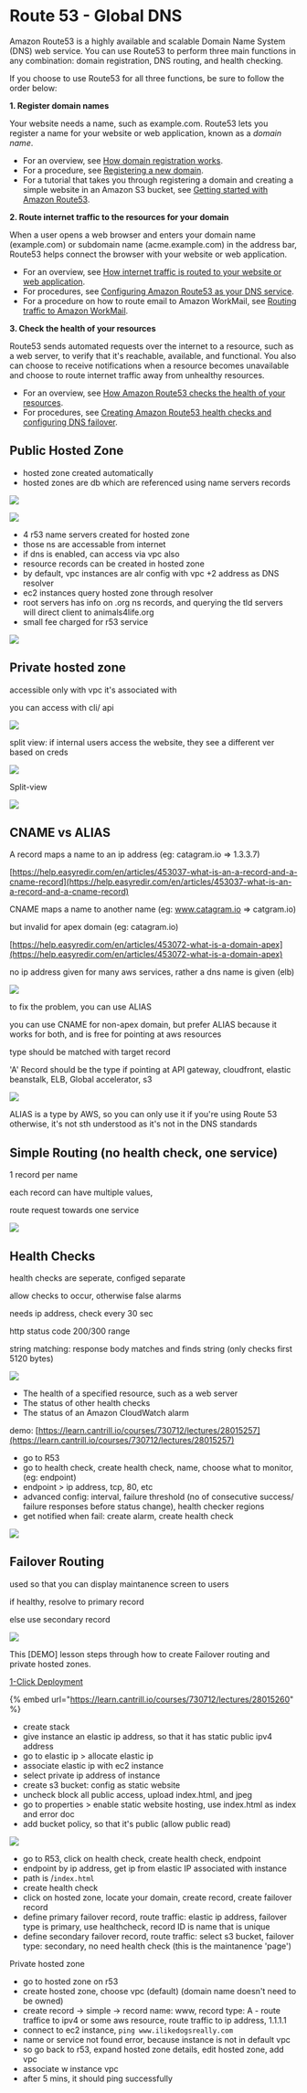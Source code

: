 # Route 53 - Global DNS

Amazon Route53 is a highly available and scalable Domain Name System \(DNS\) web service. You can use Route53 to perform three main functions in any combination: domain registration, DNS routing, and health checking.

If you choose to use Route53 for all three functions, be sure to follow the order below:

**1. Register domain names**

Your website needs a name, such as example.com. Route53 lets you register a name for your website or web application, known as a _domain name_.

* For an overview, see [How domain registration works](https://docs.aws.amazon.com/Route53/latest/DeveloperGuide/welcome-domain-registration.html).
* For a procedure, see [Registering a new domain](https://docs.aws.amazon.com/Route53/latest/DeveloperGuide/domain-register.html).
* For a tutorial that takes you through registering a domain and creating a simple website in an Amazon S3 bucket, see [Getting started with Amazon Route53](https://docs.aws.amazon.com/Route53/latest/DeveloperGuide/getting-started.html).

**2. Route internet traffic to the resources for your domain**

When a user opens a web browser and enters your domain name \(example.com\) or subdomain name \(acme.example.com\) in the address bar, Route53 helps connect the browser with your website or web application.

* For an overview, see [How internet traffic is routed to your website or web application](https://docs.aws.amazon.com/Route53/latest/DeveloperGuide/welcome-dns-service.html).
* For procedures, see [Configuring Amazon Route53 as your DNS service](https://docs.aws.amazon.com/Route53/latest/DeveloperGuide/dns-configuring.html).
* For a procedure on how to route email to Amazon WorkMail, see [Routing traffic to Amazon WorkMail](https://docs.aws.amazon.com/Route53/latest/DeveloperGuide/routing-to-workmail.html).

**3. Check the health of your resources**

Route53 sends automated requests over the internet to a resource, such as a web server, to verify that it's reachable, available, and functional. You also can choose to receive notifications when a resource becomes unavailable and choose to route internet traffic away from unhealthy resources.

* For an overview, see [How Amazon Route53 checks the health of your resources](https://docs.aws.amazon.com/Route53/latest/DeveloperGuide/welcome-health-checks.html).
* For procedures, see [Creating Amazon Route53 health checks and configuring DNS failover](https://docs.aws.amazon.com/Route53/latest/DeveloperGuide/dns-failover.html).

## Public Hosted Zone

* hosted zone created automatically
* hosted zones are db which are referenced using name servers records

![](../../../.gitbook/assets/screenshot-2021-07-20-at-3.56.53-pm.png)

![](../../../.gitbook/assets/screenshot-2021-07-20-at-3.57.42-pm.png)

* 4 r53 name servers created for hosted zone
* those ns are accessable from internet
* if dns is enabled, can access via vpc also
* resource records can be created in hosted zone
* by default, vpc instances are alr config with vpc +2 address as DNS resolver
* ec2 instances query hosted zone through resolver
* root servers has info on .org ns records, and querying the tld servers will direct client to animals4life.org
* small fee charged for r53 service

![](../../../.gitbook/assets/screenshot-2021-07-20-at-4.04.04-pm.png)

## Private hosted zone

accessible only with vpc it's associated with

you can access with cli/ api

![](../../../.gitbook/assets/screenshot-2021-07-20-at-4.05.17-pm.png)

split view: if internal users access the website, they see a different ver based on creds

![](../../../.gitbook/assets/screenshot-2021-07-20-at-4.09.29-pm.png)

Split-view

![](../../../.gitbook/assets/screenshot-2021-07-20-at-4.10.25-pm.png)

## CNAME vs ALIAS

A record maps a name to an ip address \(eg: catagram.io =&gt; 1.3.3.7\)

[https://help.easyredir.com/en/articles/453037-what-is-an-a-record-and-a-cname-record](https://help.easyredir.com/en/articles/453037-what-is-an-a-record-and-a-cname-record)

CNAME maps a name to another name \(eg: www.catagram.io =&gt; catgram.io\)

but invalid for apex domain \(eg: catagram.io\)

[https://help.easyredir.com/en/articles/453072-what-is-a-domain-apex](https://help.easyredir.com/en/articles/453072-what-is-a-domain-apex)

no ip address given for many aws services, rather a dns name is given \(elb\)

![](../../../.gitbook/assets/screenshot-2021-07-20-at-4.18.10-pm.png)

to fix the problem, you can use ALIAS

you can use CNAME for non-apex domain, but prefer ALIAS because it works for both, and is free for pointing at aws resources

type should be matched with target record

'A' Record should be the type if pointing at API gateway, cloudfront, elastic beanstalk, ELB, Global accelerator, s3

![](../../../.gitbook/assets/screenshot-2021-07-20-at-4.21.35-pm.png)

ALIAS is a type by AWS, so you can only use it if you're using Route 53 otherwise, it's not sth understood as it's not in the DNS standards

## Simple Routing \(no health check, one service\)

1 record per name

each record can have multiple values,

route request towards one service

![](../../../.gitbook/assets/screenshot-2021-07-20-at-4.23.59-pm.png)

## Health Checks

health checks are seperate, configed separate

allow checks to occur, otherwise false alarms

needs ip address, check every 30 sec

http status code 200/300 range

string matching: response body matches and finds string \(only checks first 5120 bytes\)

![](../../../.gitbook/assets/screenshot-2021-07-20-at-4.27.30-pm.png)

* The health of a specified resource, such as a web server
* The status of other health checks
* The status of an Amazon CloudWatch alarm

demo: [https://learn.cantrill.io/courses/730712/lectures/28015257](https://learn.cantrill.io/courses/730712/lectures/28015257)

* go to R53
* go to health check, create health check, name, choose what to monitor, \(eg: endpoint\)
* endpoint &gt; ip address, tcp, 80, etc
* advanced config: interval, failure threshold \(no of consecutive success/ failure responses before status change\), health checker regions
* get notified when fail: create alarm, create health check

![](../../../.gitbook/assets/screenshot-2021-07-20-at-4.32.55-pm.png)

## Failover Routing

used so that you can display maintanence screen to users

if healthy, resolve to primary record

else use secondary record

![](../../../.gitbook/assets/screenshot-2021-07-20-at-4.35.21-pm.png)

This \[DEMO\] lesson steps through how to create Failover routing and private hosted zones.

[1-Click Deployment](https://console.aws.amazon.com/cloudformation/home?region=us-east-1#/stacks/create/review?templateURL=https://learn-cantrill-labs.s3.amazonaws.com/awscoursedemos/0027-aws-associate-dns-failover-and-private-zones/A4L_VPC_PUBLICINSTANCE.yaml&stackName=DNSANDFAILOVERDEMO)

{% embed url="https://learn.cantrill.io/courses/730712/lectures/28015260" %}

* create stack
* give instance an elastic ip address, so that it has static public ipv4 address
* go to elastic ip &gt; allocate elastic ip
* associate elastic ip with ec2 instance
* select private ip address of instance
* create s3 bucket: config as static website
* uncheck block all public access, upload index.html, and jpeg
* go to properties &gt; enable static website hosting, use index.html as index and error doc
* add bucket policy, so that it's public \(allow public read\)

![](../../../.gitbook/assets/screenshot-2021-07-20-at-4.42.08-pm.png)

* go to R53, click on health check, create health check, endpoint
* endpoint by ip address, get ip from elastic IP associated with instance
* path is /`index.html`
* create health check
* click on hosted zone, locate your domain, create record, create failover record
* define primary failover record, route traffic: elastic ip address, failover type is primary, use healthcheck, record ID is name that is unique
* define secondary failover record, route traffic: select s3 bucket, failover type: secondary, no need health check \(this is the maintanence 'page'\)

Private hosted zone

* go to hosted zone on r53
* create hosted zone, choose vpc \(default\) \(domain name doesn't need to be owned\)
* create record -&gt; simple -&gt; record name: www, record type: A - route traffice to ipv4 or some aws resource, route traffic to ip address, 1.1.1.1
* connect to ec2 instance, `ping www.ilikedogsreally.com`
* name or service not found error, because instance is not in default vpc
* so go back to r53, expand hosted zone details, edit hosted zone, add vpc
* associate w instance vpc
* after 5 mins, it should ping successfully



